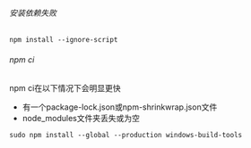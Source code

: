 ###### 安装依赖失败

```shell
npm install --ignore-script
```

###### npm ci

npm ci在以下情况下会明显更快

- 有一个package-lock.json或npm-shrinkwrap.json文件
- node_modules文件夹丢失或为空



```shell
sudo npm install --global --production windows-build-tools
```


